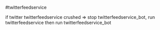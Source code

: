 #twitterfeedservice

if twitter twitterfeedservice crushed => stop twitterfeedservice_bot, run twitterfeedservice then run twitterfeedservice_bot
